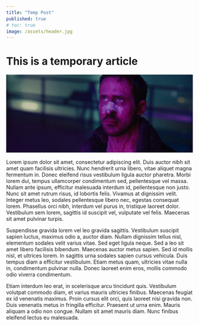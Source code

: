 ```yaml
---
title: "Temp Post"
published: true
# toc: true
image: /assets/header.jpg
---
```


# This is a temporary article

![blade runner](/assets/header.jpg)

Lorem ipsum dolor sit amet, consectetur adipiscing elit. Duis auctor nibh sit amet quam facilisis ultricies. Nunc hendrerit urna libero, vitae aliquet magna fermentum in. Donec eleifend risus vestibulum ligula auctor pharetra. Morbi lorem dui, tempus ullamcorper condimentum sed, pellentesque vel massa. Nullam ante ipsum, efficitur malesuada interdum id, pellentesque non justo. Nunc sit amet rutrum risus, id lobortis felis. Vivamus at dignissim velit. Integer metus leo, sodales pellentesque libero nec, egestas consequat lorem. Phasellus orci nibh, interdum vel purus in, tristique laoreet dolor. Vestibulum sem lorem, sagittis id suscipit vel, vulputate vel felis. Maecenas sit amet pulvinar turpis.

Suspendisse gravida lorem vel leo gravida sagittis. Vestibulum suscipit sapien luctus, maximus odio a, auctor diam. Nullam dignissim tellus nisl, elementum sodales velit varius vitae. Sed eget ligula neque. Sed a leo sit amet libero facilisis bibendum. Maecenas auctor metus sapien. Sed id mollis nisl, et ultrices lorem. In sagittis urna sodales sapien cursus vehicula. Duis tempus diam a efficitur vestibulum. Etiam metus quam, ultricies vitae nulla in, condimentum pulvinar nulla. Donec laoreet enim eros, mollis commodo odio viverra condimentum.

Etiam interdum leo erat, in scelerisque arcu tincidunt quis. Vestibulum volutpat commodo diam, et varius mauris ultricies finibus. Maecenas feugiat ex id venenatis maximus. Proin cursus elit orci, quis laoreet nisi gravida non. Duis venenatis metus in fringilla efficitur. Praesent ut urna enim. Mauris aliquam a odio non congue. Nullam sit amet mauris diam. Nunc finibus eleifend lectus eu malesuada.
